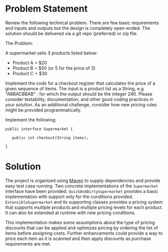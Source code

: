 Problem Statement
=================

Review the following technical problem. There are few basic requirements and inputs and outputs but the
design is completely open-ended. The solution should be delivered via a git repo (preferred) or zip file.
 
 
The Problem:
 
A supermarket sells 3 products listed below: 

* Product A = $20
* Product B = $50 (or 5 for the price of 3)
* Product C = $30
 
Implement the code for a checkout register that calculates the price
of a given sequence of items. The input is a product list as a
String, e.g "ABBACBBAB" : for which the output should be the integer 240.
Please consider testability, documentation, and other good coding
practices in your solution. As an additional challenge, consider how
new pricing rules might be provided programmatically.
 
 
 
Implement the following:
 
 
    public interface Supermarket {
     
       public int checkout(String items);
     
    }

Solution
========

The project is organized using [Maven](http://maven.apache.org) to supply dependencies and provide 
easy test case running. Two concrete implementations of the `Supermarket` interface have been provided. 
`QuickAndDirtySupermarket` provides a basic implementation with support only for the conditions provided.
`ExtensibleSupermarket` and its supporting classes provides a pricing system that supports multiple 
products and multiple pricing levels for each product. It can also be extended at runtime with new
pricing conditions. 

This implementation makes some assumptions about the type of pricing discounts that 
can be applied and optimizes pricing by ordering the list of items before assigning costs. Further
enhancements could provide a way to price each item as it is scanned and then apply discounts as purchase
requirements are met.

